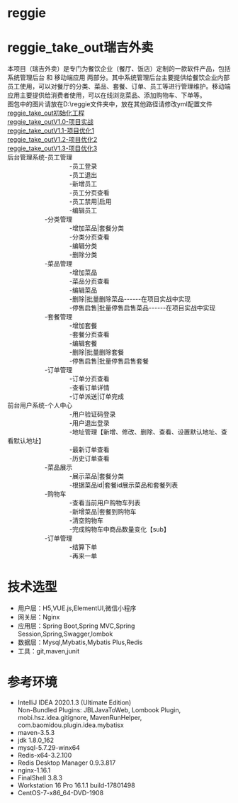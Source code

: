 # reggie
**reggie_take_out瑞吉外卖**  
=========================
本项目（瑞吉外卖）是专门为餐饮企业（餐厅、饭店）定制的一款软件产品，包括 系统管理后台 和 移动端应用 两部分。其中系统管理后台主要提供给餐饮企业内部员工使用，可以对餐厅的分类、菜品、套餐、订单、员工等进行管理维护。移动端应用主要提供给消费者使用，可以在线浏览菜品、添加购物车、下单等。  
图包中的图片请放在D:\reggie文件夹中，放在其他路径请修改yml配置文件  
[reggie_take_out初始化工程](https://github.com/LMWC/reggie/tree/master)  
[reggie_take_outV1.0-项目实战](https://github.com/LMWC/reggie/tree/V1.0-%E9%A1%B9%E7%9B%AE%E5%AE%9E%E6%88%98)  
[reggie_take_outV1.1-项目优化1](https://github.com/LMWC/reggie/tree/V1.1-%E9%A1%B9%E7%9B%AE%E4%BC%98%E5%8C%961)  
[reggie_take_outV1.2-项目优化2](https://github.com/LMWC/reggie/tree/V1.2-%E9%A1%B9%E7%9B%AE%E4%BC%98%E5%8C%962)  
[reggie_take_outV1.3-项目优化3](https://github.com/LMWC/reggie/tree/V1.3-%E9%A1%B9%E7%9B%AE%E4%BC%98%E5%8C%963)  
后台管理系统-员工管理  
&emsp;&emsp;&emsp;&emsp;&emsp;&emsp;&emsp;&emsp;&emsp;&emsp;-员工登录  
&emsp;&emsp;&emsp;&emsp;&emsp;&emsp;&emsp;&emsp;&emsp;&emsp;-员工退出  
&emsp;&emsp;&emsp;&emsp;&emsp;&emsp;&emsp;&emsp;&emsp;&emsp;-新增员工  
&emsp;&emsp;&emsp;&emsp;&emsp;&emsp;&emsp;&emsp;&emsp;&emsp;-员工分页查看  
&emsp;&emsp;&emsp;&emsp;&emsp;&emsp;&emsp;&emsp;&emsp;&emsp;-员工禁用|启用  
&emsp;&emsp;&emsp;&emsp;&emsp;&emsp;&emsp;&emsp;&emsp;&emsp;-编辑员工  
&emsp;&emsp;&emsp;&emsp;&emsp;&emsp;-分类管理  
&emsp;&emsp;&emsp;&emsp;&emsp;&emsp;&emsp;&emsp;&emsp;&emsp;-增加菜品|套餐分类  
&emsp;&emsp;&emsp;&emsp;&emsp;&emsp;&emsp;&emsp;&emsp;&emsp;-分类分页查看  
&emsp;&emsp;&emsp;&emsp;&emsp;&emsp;&emsp;&emsp;&emsp;&emsp;-编辑分类  
&emsp;&emsp;&emsp;&emsp;&emsp;&emsp;&emsp;&emsp;&emsp;&emsp;-删除分类  
&emsp;&emsp;&emsp;&emsp;&emsp;&emsp;-菜品管理  
&emsp;&emsp;&emsp;&emsp;&emsp;&emsp;&emsp;&emsp;&emsp;&emsp;-增加菜品  
&emsp;&emsp;&emsp;&emsp;&emsp;&emsp;&emsp;&emsp;&emsp;&emsp;-菜品分页查看  
&emsp;&emsp;&emsp;&emsp;&emsp;&emsp;&emsp;&emsp;&emsp;&emsp;-编辑菜品  
&emsp;&emsp;&emsp;&emsp;&emsp;&emsp;&emsp;&emsp;&emsp;&emsp;-删除|批量删除菜品------在项目实战中实现    
&emsp;&emsp;&emsp;&emsp;&emsp;&emsp;&emsp;&emsp;&emsp;&emsp;-停售启售|批量停售启售菜品------在项目实战中实现      
&emsp;&emsp;&emsp;&emsp;&emsp;&emsp;-套餐管理  
&emsp;&emsp;&emsp;&emsp;&emsp;&emsp;&emsp;&emsp;&emsp;&emsp;-增加套餐  
&emsp;&emsp;&emsp;&emsp;&emsp;&emsp;&emsp;&emsp;&emsp;&emsp;-套餐分页查看  
&emsp;&emsp;&emsp;&emsp;&emsp;&emsp;&emsp;&emsp;&emsp;&emsp;-编辑套餐  
&emsp;&emsp;&emsp;&emsp;&emsp;&emsp;&emsp;&emsp;&emsp;&emsp;-删除|批量删除套餐  
&emsp;&emsp;&emsp;&emsp;&emsp;&emsp;&emsp;&emsp;&emsp;&emsp;-停售启售|批量停售启售套餐  
&emsp;&emsp;&emsp;&emsp;&emsp;&emsp;-订单管理  
&emsp;&emsp;&emsp;&emsp;&emsp;&emsp;&emsp;&emsp;&emsp;&emsp;-订单分页查看  
&emsp;&emsp;&emsp;&emsp;&emsp;&emsp;&emsp;&emsp;&emsp;&emsp;-查看订单详情  
&emsp;&emsp;&emsp;&emsp;&emsp;&emsp;&emsp;&emsp;&emsp;&emsp;-订单派送|订单完成  
前台用户系统-个人中心  
&emsp;&emsp;&emsp;&emsp;&emsp;&emsp;&emsp;&emsp;&emsp;&emsp;-用户验证码登录  
&emsp;&emsp;&emsp;&emsp;&emsp;&emsp;&emsp;&emsp;&emsp;&emsp;-用户退出登录  
&emsp;&emsp;&emsp;&emsp;&emsp;&emsp;&emsp;&emsp;&emsp;&emsp;-地址管理【新增、修改、删除、查看、设置默认地址、查看默认地址】  
&emsp;&emsp;&emsp;&emsp;&emsp;&emsp;&emsp;&emsp;&emsp;&emsp;-最新订单查看  
&emsp;&emsp;&emsp;&emsp;&emsp;&emsp;&emsp;&emsp;&emsp;&emsp;-历史订单查看  
&emsp;&emsp;&emsp;&emsp;&emsp;&emsp;-菜品展示  
&emsp;&emsp;&emsp;&emsp;&emsp;&emsp;&emsp;&emsp;&emsp;&emsp;-展示菜品|套餐分类  
&emsp;&emsp;&emsp;&emsp;&emsp;&emsp;&emsp;&emsp;&emsp;&emsp;-根据菜品id|套餐id展示菜品和套餐列表  
&emsp;&emsp;&emsp;&emsp;&emsp;&emsp;-购物车  
&emsp;&emsp;&emsp;&emsp;&emsp;&emsp;&emsp;&emsp;&emsp;&emsp;-查看当前用户购物车列表  
&emsp;&emsp;&emsp;&emsp;&emsp;&emsp;&emsp;&emsp;&emsp;&emsp;-新增菜品|套餐到购物车  
&emsp;&emsp;&emsp;&emsp;&emsp;&emsp;&emsp;&emsp;&emsp;&emsp;-清空购物车  
&emsp;&emsp;&emsp;&emsp;&emsp;&emsp;&emsp;&emsp;&emsp;&emsp;-完成购物车中商品数量变化【sub】  
&emsp;&emsp;&emsp;&emsp;&emsp;&emsp;-订单管理  
&emsp;&emsp;&emsp;&emsp;&emsp;&emsp;&emsp;&emsp;&emsp;&emsp;-结算下单  
&emsp;&emsp;&emsp;&emsp;&emsp;&emsp;&emsp;&emsp;&emsp;&emsp;-再来一单  



**技术选型**
=========================
- 用户层：H5,VUE.js,ElementUI,微信小程序  
- 网关层：Nginx  
- 应用层：Spring Boot,Spring MVC,Spring Session,Spring,Swagger,lombok    
- 数据层：Mysql,Mybatis,Mybatis Plus,Redis  
- 工具：git,maven,junit  



**参考环境**
=========================
- IntelliJ IDEA 2020.1.3 (Ultimate Edition)  
  Non-Bundled Plugins: JBLJavaToWeb, Lombook Plugin, mobi.hsz.idea.gitignore, MavenRunHelper,        com.baomidou.plugin.idea.mybatisx
- maven-3.5.3
- jdk 1.8.0_162
- mysql-5.7.29-winx64
- Redis-x64-3.2.100
- Redis Desktop Manager 0.9.3.817
- nginx-1.16.1
- FinalShell 3.8.3
- Workstation 16 Pro 16.1.1 build-17801498
- CentOS-7-x86_64-DVD-1908
